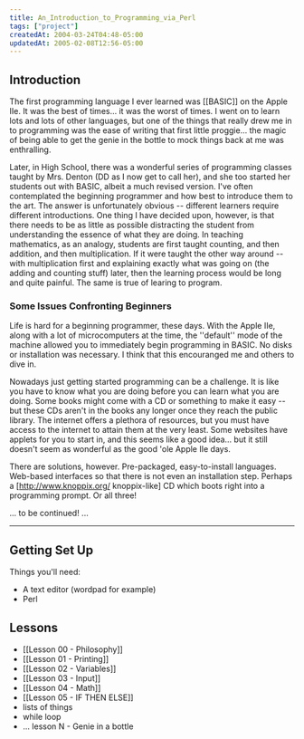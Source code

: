 ```yaml
---
title: An_Introduction_to_Programming_via_Perl
tags: ["project"]
createdAt: 2004-03-24T04:48-05:00
updatedAt: 2005-02-08T12:56-05:00
---
```


## Introduction
The first programming language I ever learned was [[BASIC]] on the Apple IIe. It was the best of times... it was the worst of times. I went on to learn lots and lots of other languages, but one of the things that really drew me in to programming was the ease of writing that first little proggie... the magic of being able to get the genie in the bottle to mock things back at me was enthralling.

Later, in High School, there was a wonderful series of programming classes taught by Mrs. Denton (DD as I now get to call her), and she too started her students out with BASIC, albeit a much revised version. I've often contemplated the beginning programmer and how best to introduce them to the art. The answer is unfortunately obvious -- different learners require different introductions. One thing I have decided upon, however, is that there needs to be as little as possible distracting the student from understanding the essence of what they are doing. In teaching mathematics, as an analogy, students are first taught counting, and then addition, and then multiplication. If it were taught the other way around -- with multiplication first and explaining exactly what was going on (the adding and counting stuff) later, then the learning process would be long and quite painful. The same is true of learing to program.

### Some Issues Confronting Beginners
Life is hard for a beginning programmer, these days. With the Apple IIe, along with a lot of microcomputers at the time, the ''default'' mode of the machine allowed you to immediately begin programming in BASIC. No disks or installation was necessary. I think that this encouranged me and others to dive in.

Nowadays just getting started programming can be a challenge. It is like you have to know what you are doing before you can learn what you are doing. Some books might come with a CD or something to make it easy -- but these CDs aren't in the books any longer once they reach the public library. The internet offers a plethora of resources, but you must have access to the internet to attain them at the very least. Some websites have applets for you to start in, and this seems like a good idea... but it still doesn't seem as wonderful as the good 'ole Apple IIe days.

There are solutions, however. Pre-packaged, easy-to-install languages. Web-based interfaces so that there is not even an installation step. Perhaps a [http://www.knoppix.org/ knoppix-like] CD which boots right into a programming prompt. Or all three!

... to be continued! ...

----

## Getting Set Up
Things you'll need:
* A text editor (wordpad for example)
* Perl

## Lessons
* [[Lesson 00 - Philosophy]]
* [[Lesson 01 - Printing]]
* [[Lesson 02 - Variables]]
* [[Lesson 03 - Input]]
* [[Lesson 04 - Math]]
* [[Lesson 05 - IF THEN ELSE]]
* lists of things
* while loop
* ... lesson N - Genie in a bottle



